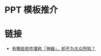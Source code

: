 ﻿# PPT 模板推介

# 链接

- [有哪些软件堪称「神器」，却不为大众所知？](https://www.zhihu.com/question/36546814/answer/80647839)
